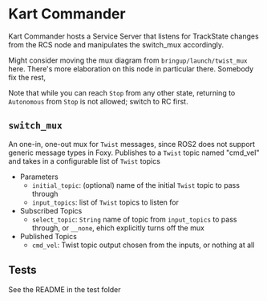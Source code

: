 # Kart Commander

Kart Commander hosts a Service Server that listens for TrackState changes from the RCS node and manipulates the switch_mux accordingly.

Might consider moving the mux diagram from `bringup/launch/twist_mux` here. There's more elaboration on this node in particular there. Somebody fix the rest,

Note that while you can reach `Stop` from any other state, returning to `Autonomous` from `Stop` is not allowed; switch to RC first.

## `switch_mux`

An one-in, one-out mux for `Twist` messages, since ROS2 does not support generic message types in Foxy.
Publishes to a `Twist` topic named "cmd_vel" and takes in a configurable list of `Twist` topics

- Parameters
  - `initial_topic`: (optional) name of the initial `Twist` topic to pass through
  - `input_topics`: list of `Twist` topics to listen for
- Subscribed Topics
  - `select_topic`: `String` name of topic from `input_topics` to pass through, or `__none`, ehich explicitly turns off the mux
- Published Topics
  - `cmd_vel`: Twist topic output chosen from the inputs, or nothing at all

## Tests

See the README in the test folder
